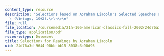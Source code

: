 ```yaml
---
content_type: resource
description: "Selections based on Abraham Lincoln's Selected Speeches and Writings\
  \ (Vintage, 1992).\r\n\r\n"
file: null
file_location: /coursemedia/21h-105-american-classics-fall-2002/24d76a3d964490bbbb158038c3a90d95_am_classics_linadings_10_02.pdf
file_type: application/pdf
resourcetype: Document
title: Selections for Readings by Abraham Lincoln
uid: 24d76a3d-9644-90bb-bb15-8038c3a90d95
---
```

